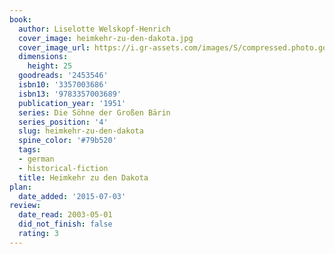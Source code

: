 ```yaml
---
book:
  author: Liselotte Welskopf-Henrich
  cover_image: heimkehr-zu-den-dakota.jpg
  cover_image_url: https://i.gr-assets.com/images/S/compressed.photo.goodreads.com/books/1406655758l/2453546.jpg
  dimensions:
    height: 25
  goodreads: '2453546'
  isbn10: '3357003686'
  isbn13: '9783357003689'
  publication_year: '1951'
  series: Die Söhne der Großen Bärin
  series_position: '4'
  slug: heimkehr-zu-den-dakota
  spine_color: '#79b520'
  tags:
  - german
  - historical-fiction
  title: Heimkehr zu den Dakota
plan:
  date_added: '2015-07-03'
review:
  date_read: 2003-05-01
  did_not_finish: false
  rating: 3
---
```

